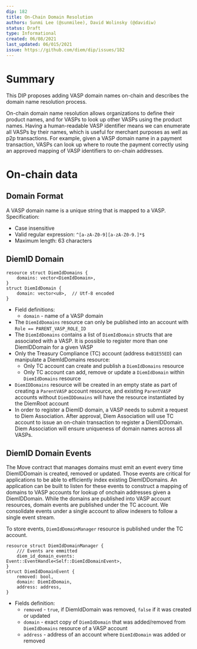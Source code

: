```yaml
---
dip: 182
title: On-Chain Domain Resolution
authors: Sunmi Lee (@sunmilee), David Wolinsky (@davidiw)
status: Draft
type: Informational
created: 06/08/2021
last_updated: 06/015/2021
issue: https://github.com/diem/dip/issues/182
---
```


# Summary

This DIP proposes adding VASP domain names on-chain and describes the domain name resolution process.

On-chain domain name resolution allows organizations to define their product names, and for VASPs to look up other VASPs using the product names.
Having a human-readable VASP identifier means we can enumerate all VASPs by their names, which is useful for merchant purposes as well as p2p transactions.
For example, given a VASP domain name in a payment transaction, VASPs can look up where to route the payment correctly using an approved mapping of VASP identifiers to on-chain addresses.

# On-chain data

## Domain Format
A VASP domain name is a unique string that is mapped to a VASP. Specification:
* Case insensitive
* Valid regular expression: `^[a-zA-Z0-9][a-zA-Z0-9.]*$`
* Maximum length: 63 characters

## DiemID Domain

```
resource struct DiemIdDomains {
    domains: vector<DiemIdDomain>,
}
struct DiemIdDomain {
    domain: vector<u8>,  // Utf-8 encoded
}
```
* Field definitions:
    * `domain` - name of a VASP domain
* The `DiemIdDomains` resource can only be published into an account with `Role == PARENT_VASP_ROLE_ID`
* The `DiemIdDomains` contains a list of `DiemIdDomain` structs that are associated with a VASP. It is possible to register more than one DiemIDDomain for a given VASP
* Only the Treasury Compliance (TC) account (address `0xB1E55ED`) can manipulate a DiemIdDomains resource:
    * Only TC account can create and publish a `DiemIdDomains` resource
    * Only TC account can add, remove or update a `DiemIdDomain` within `DiemIdDomains` resource
* `DiemIDDomains` resource will be created in an empty state as part of creating a `ParentVASP` account resource, and existing `ParentVASP` accounts without `DiemIDDomains` will have the resource instantiated by the DiemRoot account
* In order to register a DiemID domain, a VASP needs to submit a request to Diem Association. After approval, Diem Association will use TC account to issue an on-chain transaction to register a DiemIDDomain. Diem Association will ensure uniqueness of domain names across all VASPs.

## DiemID Domain Events

The Move contract that manages domains must emit an event every time DiemIDDomain is created, removed or updated. Those events are critical for applications to be able to efficiently index existing DiemIDDomains.
An application can be built to listen for these events to construct a mapping of domains to VASP accounts for lookup of onchain addresses given a DiemIDDomain.
While the domains are published into VASP account resources, domain events are published under the TC account. We consolidate events under a single account to allow indexers to follow a single event stream.

To store events, `DiemIdDomainManager` resource is published under the TC account.

```
resource struct DiemIdDomainManager {
    /// Events are emmitted 
    diem_id_domain_events: Event::EventHandle<Self::DiemIdDomainEvent>,
}
struct DiemIdDomainEvent {
    removed: bool,
    domain: DiemIdDomain,
    address: address,
}
```  

* Fields definition:
    * `removed` - `true`, if DiemIdDomain was removed, `false` if it was created or updated
    * `domain` - exact copy of `DiemIdDomain` that was added/removed from `DiemIdDomains` resource of a VASP account
    * `address` - address of an account where `DiemIdDomain` was added or removed

